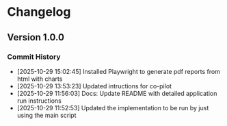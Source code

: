 # Changelog

## Version 1.0.0
### Commit History
- [2025-10-29 15:02:45] Installed Playwright to generate pdf reports from html with charts
- [2025-10-29 13:53:23] Updated intructions for co-pilot
- [2025-10-29 11:56:03] Docs: Update README with detailed application run instructions
- [2025-10-29 11:52:53] Updated the implementation to be run by just using the main script
